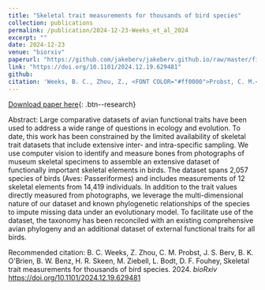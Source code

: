 ```yaml
---
title: "Skeletal trait measurements for thousands of bird species"
collection: publications
permalink: /publication/2024-12-23-Weeks_et_al_2024
excerpt: ""
date: 2024-12-23
venue: "biorxiv"
paperurl: "https://github.com/jakeberv/jakeberv.github.io/raw/master/files/pdf/papers/Weeks_et_al_2024.pdf"
link: "https://doi.org/10.1101/2024.12.19.629481"
github:
citation: 'Weeks, B. C., Zhou, Z., <FONT COLOR="#ff0000">Probst, C. M.</FONT>, <b>Berv, J. S.</b>, O\'Brien, B. K., Benz, B. W., Skeen, H. R., Ziebell, M., Bodt, L., Fouhey, D. F., Skeletal trait measurements for thousands of bird species. <i>bioRxiv</i>. doi: <a href="https://doi.org/10.1101/2024.12.19.629481">https://doi.org/10.1101/2024.12.19.629481</a> <FONT COLOR="#ff0000">Student advisee</FONT>'
---
```


[Download paper here](https://github.com/jakeberv/jakeberv.github.io/raw/master/files/pdf/papers/Weeks_et_al_2024.pdf){: .btn--research}

Abstract: Large comparative datasets of avian functional traits have been used to address a wide range of questions in ecology and evolution. To date, this work has been constrained by the limited availability of skeletal trait datasets that include extensive inter- and intra-specific sampling. We use computer vision to identify and measure bones from photographs of museum skeletal specimens to assemble an extensive dataset of functionally important skeletal elements in birds. The dataset spans 2,057 species of birds (Aves: Passeriformes) and includes measurements of 12 skeletal elements from 14,419 individuals. In addition to the trait values directly measured from photographs, we leverage the multi-dimensional nature of our dataset and known phylogenetic relationships of the species to impute missing data under an evolutionary model. To facilitate use of the dataset, the taxonomy has been reconciled with an existing comprehensive avian phylogeny and an additional dataset of external functional traits for all birds.

Recommended citation: B. C. Weeks, Z. Zhou, C. M. Probst, J. S. Berv, B. K. O'Brien, B. W. Benz, H. R. Skeen, M. Ziebell, L. Bodt, D. F. Fouhey, Skeletal trait measurements for thousands of bird species. 2024. <i>bioRxiv</i> <https://doi.org/10.1101/2024.12.19.629481>